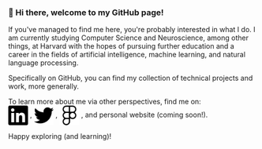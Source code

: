 ### 👋 Hi there, welcome to my GitHub page!

If you've managed to find me here, you're probably interested in what I do. I am currently studying Computer Science and Neuroscience, among other things, at Harvard with the hopes of pursuing further education and a career in the fields of artificial intelligence, machine learning, and natural language processing. 

Specifically on GitHub, you can find my collection of technical projects and work, more generally. 

To learn more about me via other perspectives, find me on:<br>
<a href="https://www.linkedin.com/in/aikaaldayarova" target="_blank"><img src="images/linkedin.svg" align="center" height="40"></a> , 
<a href="https://twitter.com/AAldayarova" target="_blank"><img src="images/twitter.svg" align="center" height="40"></a> ,
<a href="https://www.figma.com/@aikaaldayarova" target="_blank"><img src="images/figma.svg" align="center" height="40"></a> , 
and personal website (coming soon!).

Happy exploring (and learning)!
<!--
**aaldayarova/aaldayarova** is a ✨ _special_ ✨ repository because its `README.md` (this file) appears on your GitHub profile.

Here are some ideas to get you started:

- 🔭 I’m currently working on ...
- 🌱 I’m currently learning ...
- 👯 I’m looking to collaborate on ...
- 🤔 I’m looking for help with ...
- 💬 Ask me about ...
- 📫 How to reach me: ...
- 😄 Pronouns: ...
- ⚡ Fun fact: ...
-->
